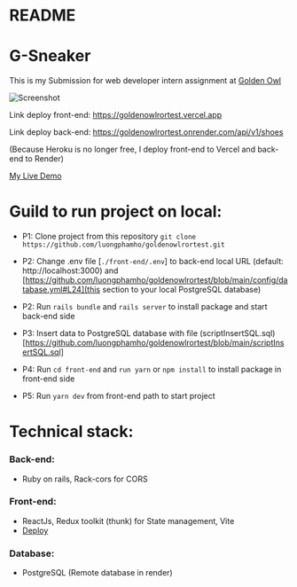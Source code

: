 # README
# G-Sneaker
This is my Submission for web developer intern assignment at [Golden Owl](https://goldenowl.asia)

![Screenshot](./screenshot/result.jpg)

Link deploy front-end: https://goldenowlrortest.vercel.app

Link deploy back-end: https://goldenowlrortest.onrender.com/api/v1/shoes

(Because Heroku is no longer free, I deploy front-end to Vercel and back-end to Render)

[My Live Demo](https://goldenowlrortest.vercel.app)
# Guild to run project on local:
- P1: Clone project from this repository 
`git clone https://github.com/luongphamho/goldenowlrortest.git`

- P2: Change .env file [`./front-end/.env`] to back-end local URL (default: http://localhost:3000) and [https://github.com/luongphamho/goldenowlrortest/blob/main/config/database.yml#L24](this section to your local PostgreSQL database)

- P2: Run `rails bundle` and `rails server` to install package and start back-end side

- P3: Insert data to PostgreSQL database with file (scriptInsertSQL.sql)[https://github.com/luongphamho/goldenowlrortest/blob/main/scriptInsertSQL.sql]

- P4: Run `cd front-end` and `run yarn` or `npm install` to install package in front-end side

- P5: Run `yarn dev` from front-end path to start project
# Technical stack:
### Back-end:
- Ruby on rails, Rack-cors for CORS
### Front-end:
- ReactJs, Redux toolkit (thunk) for State management, Vite
- [Deploy](https://goldenowlrortest.vercel.app)
### Database:
- PostgreSQL (Remote database in render)